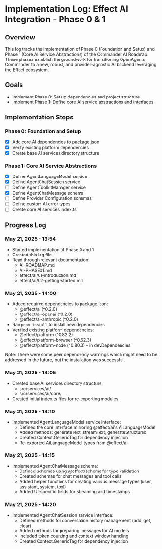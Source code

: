 # Implementation Log: Effect AI Integration - Phase 0 & 1

## Overview
This log tracks the implementation of Phase 0 (Foundation and Setup) and Phase 1 (Core AI Service Abstractions) of the Commander AI Roadmap. These phases establish the groundwork for transitioning OpenAgents Commander to a new, robust, and provider-agnostic AI backend leveraging the Effect ecosystem.

## Goals
- Implement Phase 0: Set up dependencies and project structure
- Implement Phase 1: Define core AI service abstractions and interfaces

## Implementation Steps

### Phase 0: Foundation and Setup
- [x] Add core AI dependencies to package.json
- [x] Verify existing platform dependencies
- [x] Create base AI services directory structure

### Phase 1: Core AI Service Abstractions
- [x] Define AgentLanguageModel service
- [x] Define AgentChatSession service
- [ ] Define AgentToolkitManager service
- [x] Define AgentChatMessage schema
- [ ] Define Provider Configuration schemas
- [ ] Define custom AI error types
- [ ] Create core AI services index.ts

## Progress Log

### May 21, 2025 - 13:54
- Started implementation of Phase 0 and 1
- Created this log file
- Read through relevant documentation:
  - AI-ROADMAP.md
  - AI-PHASE01.md
  - effect/ai/01-introduction.md
  - effect/ai/02-getting-started.md

### May 21, 2025 - 14:00
- Added required dependencies to package.json:
  - @effect/ai (^0.2.0)
  - @effect/ai-openai (^0.2.0)
  - @effect/ai-anthropic (^0.2.0)
- Ran `pnpm install` to install new dependencies
- Verified existing platform dependencies:
  - @effect/platform (^0.82.2)
  - @effect/platform-browser (^0.62.3)
  - @effect/platform-node (^0.80.3) - in devDependencies

Note: There were some peer dependency warnings which might need to be addressed in the future, but the installation was successful.

### May 21, 2025 - 14:05
- Created base AI services directory structure:
  - src/services/ai/
  - src/services/ai/core/
- Created initial index.ts files for re-exporting modules

### May 21, 2025 - 14:10
- Implemented AgentLanguageModel service interface:
  - Defined the core interface mirroring @effect/ai's AiLanguageModel
  - Added methods: generateText, streamText, generateStructured
  - Created Context.GenericTag for dependency injection
  - Re-exported AiLanguageModel types from @effect/ai

### May 21, 2025 - 14:15
- Implemented AgentChatMessage schema:
  - Defined schemas using @effect/schema for type validation
  - Created schemas for chat messages and tool calls
  - Added helper functions for creating various message types (user, assistant, system, tool)
  - Added UI-specific fields for streaming and timestamps

### May 21, 2025 - 14:20
- Implemented AgentChatSession service interface:
  - Defined methods for conversation history management (add, get, clear)
  - Added methods for preparing messages for AI models
  - Included token counting and context window handling
  - Created Context.GenericTag for dependency injection